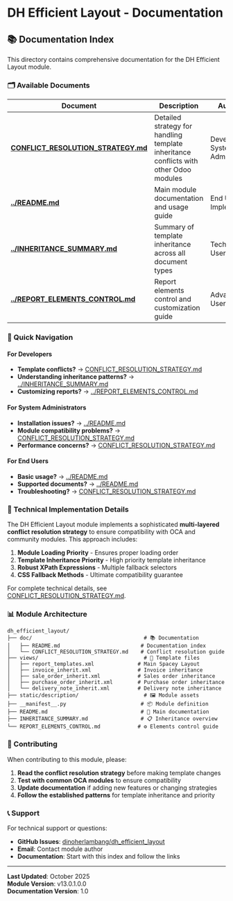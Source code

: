 # DH Efficient Layout - Documentation

## 📚 Documentation Index

This directory contains comprehensive documentation for the DH Efficient Layout module.

### 🗂️ Available Documents

| Document | Description | Audience |
|----------|-------------|----------|
| **[CONFLICT_RESOLUTION_STRATEGY.md](CONFLICT_RESOLUTION_STRATEGY.md)** | Detailed strategy for handling template inheritance conflicts with other Odoo modules | Developers, System Administrators |
| **[../README.md](../README.md)** | Main module documentation and usage guide | End Users, Implementers |
| **[../INHERITANCE_SUMMARY.md](../INHERITANCE_SUMMARY.md)** | Summary of template inheritance across all document types | Technical Users |
| **[../REPORT_ELEMENTS_CONTROL.md](../REPORT_ELEMENTS_CONTROL.md)** | Report elements control and customization guide | Advanced Users |

### 🎯 Quick Navigation

#### For Developers
- **Template conflicts?** → [CONFLICT_RESOLUTION_STRATEGY.md](CONFLICT_RESOLUTION_STRATEGY.md)
- **Understanding inheritance patterns?** → [../INHERITANCE_SUMMARY.md](../INHERITANCE_SUMMARY.md)
- **Customizing reports?** → [../REPORT_ELEMENTS_CONTROL.md](../REPORT_ELEMENTS_CONTROL.md)

#### For System Administrators
- **Installation issues?** → [../README.md](../README.md#installation)
- **Module compatibility problems?** → [CONFLICT_RESOLUTION_STRATEGY.md](CONFLICT_RESOLUTION_STRATEGY.md#testing-strategy)
- **Performance concerns?** → [CONFLICT_RESOLUTION_STRATEGY.md](CONFLICT_RESOLUTION_STRATEGY.md#performance-impact)

#### For End Users
- **Basic usage?** → [../README.md](../README.md#usage)
- **Supported documents?** → [../README.md](../README.md#supported-document-types-with-inheritance)
- **Troubleshooting?** → [CONFLICT_RESOLUTION_STRATEGY.md](CONFLICT_RESOLUTION_STRATEGY.md#troubleshooting)

### 🔧 Technical Implementation Details

The DH Efficient Layout module implements a sophisticated **multi-layered conflict resolution strategy** to ensure compatibility with OCA and community modules. This approach includes:

1. **Module Loading Priority** - Ensures proper loading order
2. **Template Inheritance Priority** - High priority template inheritance  
3. **Robust XPath Expressions** - Multiple fallback selectors
4. **CSS Fallback Methods** - Ultimate compatibility guarantee

For complete technical details, see [CONFLICT_RESOLUTION_STRATEGY.md](CONFLICT_RESOLUTION_STRATEGY.md).

### 📊 Module Architecture

```
dh_efficient_layout/
├── doc/                                    # 📚 Documentation
│   ├── README.md                          # Documentation index
│   └── CONFLICT_RESOLUTION_STRATEGY.md    # Conflict resolution guide
├── views/                                  # 🎨 Template files
│   ├── report_templates.xml              # Main Spacey Layout
│   ├── invoice_inherit.xml               # Invoice inheritance
│   ├── sale_order_inherit.xml            # Sales order inheritance  
│   ├── purchase_order_inherit.xml        # Purchase order inheritance
│   └── delivery_note_inherit.xml         # Delivery note inheritance
├── static/description/                     # 🖼️ Module assets
├── __manifest__.py                        # 📦 Module definition
├── README.md                              # 📖 Main documentation
├── INHERITANCE_SUMMARY.md                 # 📋 Inheritance overview
└── REPORT_ELEMENTS_CONTROL.md            # ⚙️ Elements control guide
```

### 🤝 Contributing

When contributing to this module, please:

1. **Read the conflict resolution strategy** before making template changes
2. **Test with common OCA modules** to ensure compatibility  
3. **Update documentation** if adding new features or changing strategies
4. **Follow the established patterns** for template inheritance and priority

### 📞 Support

For technical support or questions:

- **GitHub Issues**: [dinoherlambang/dh_efficient_layout](https://github.com/dinoherlambang)
- **Email**: Contact module author
- **Documentation**: Start with this index and follow the links

---

**Last Updated**: October 2025  
**Module Version**: v13.0.1.0.0  
**Documentation Version**: 1.0